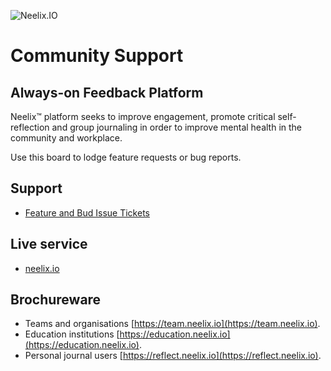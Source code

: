![Neelix.IO](https://res.cloudinary.com/neelix-io/image/upload/v1627276176/logos/neelix-logo-320-132_wvn3qk.png)
# Community Support

## Always-on Feedback Platform
Neelix™ platform seeks to improve engagement, promote critical self-reflection and group journaling in order to improve mental health in the community and workplace. 

Use this board to lodge feature requests or bug reports.

## Support

- [Feature and Bud Issue Tickets](https://github.com/neelix-io/neelix-experiences/issues)

## Live service

- [neelix.io](https://www.neelix.io/)

## Brochureware

- Teams and organisations [https://team.neelix.io](https://team.neelix.io).
- Education institutions [https://education.neelix.io](https://education.neelix.io).
- Personal journal users [https://reflect.neelix.io](https://reflect.neelix.io).
